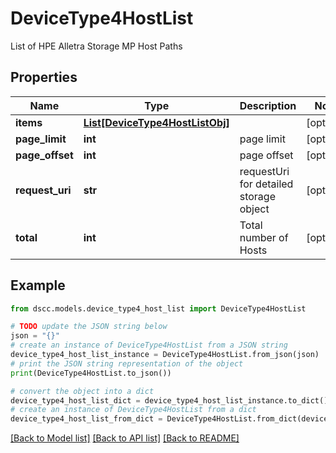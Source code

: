 # DeviceType4HostList

List of HPE Alletra Storage MP Host Paths

## Properties

Name | Type | Description | Notes
------------ | ------------- | ------------- | -------------
**items** | [**List[DeviceType4HostListObj]**](DeviceType4HostListObj.md) |  | [optional] 
**page_limit** | **int** | page limit | [optional] 
**page_offset** | **int** | page offset | [optional] 
**request_uri** | **str** | requestUri for detailed storage object | [optional] 
**total** | **int** | Total number of Hosts | [optional] 

## Example

```python
from dscc.models.device_type4_host_list import DeviceType4HostList

# TODO update the JSON string below
json = "{}"
# create an instance of DeviceType4HostList from a JSON string
device_type4_host_list_instance = DeviceType4HostList.from_json(json)
# print the JSON string representation of the object
print(DeviceType4HostList.to_json())

# convert the object into a dict
device_type4_host_list_dict = device_type4_host_list_instance.to_dict()
# create an instance of DeviceType4HostList from a dict
device_type4_host_list_from_dict = DeviceType4HostList.from_dict(device_type4_host_list_dict)
```
[[Back to Model list]](../README.md#documentation-for-models) [[Back to API list]](../README.md#documentation-for-api-endpoints) [[Back to README]](../README.md)


